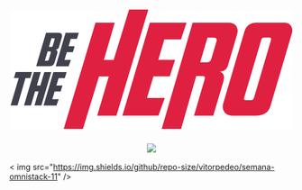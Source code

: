 <h1 align="center">
 <img src="frontend/src/assets/logo.svg" />
</h1>

<p align="center">
 
 <a href="https://www.linkedin.com/in/vitor-pereira-309a7319b/">
    <img src="https://img.shields.io/badge/Made%20By-VitorPereira-red" />
 </a>
 
 < img src="https://img.shields.io/github/repo-size/vitorpedeo/semana-omnistack-11" />
 
</p>
